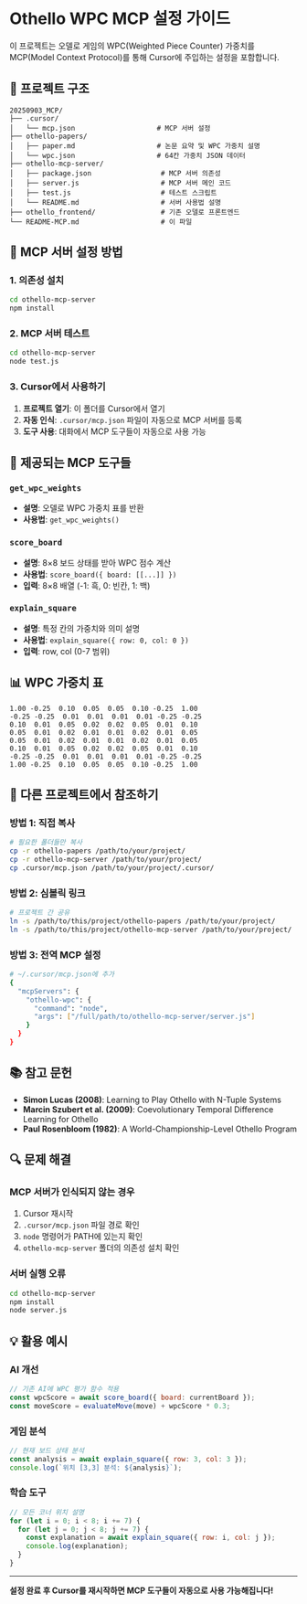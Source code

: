 # Othello WPC MCP 설정 가이드

이 프로젝트는 오델로 게임의 WPC(Weighted Piece Counter) 가중치를 MCP(Model Context Protocol)를 통해 Cursor에 주입하는 설정을 포함합니다.

## 📁 프로젝트 구조

```
20250903_MCP/
├── .cursor/
│   └── mcp.json                    # MCP 서버 설정
├── othello-papers/
│   ├── paper.md                    # 논문 요약 및 WPC 가중치 설명
│   └── wpc.json                    # 64칸 가중치 JSON 데이터
├── othello-mcp-server/
│   ├── package.json                 # MCP 서버 의존성
│   ├── server.js                    # MCP 서버 메인 코드
│   ├── test.js                      # 테스트 스크립트
│   └── README.md                    # 서버 사용법 설명
├── othello_frontend/                # 기존 오델로 프론트엔드
└── README-MCP.md                    # 이 파일
```

## 🚀 MCP 서버 설정 방법

### 1. 의존성 설치

```bash
cd othello-mcp-server
npm install
```

### 2. MCP 서버 테스트

```bash
cd othello-mcp-server
node test.js
```

### 3. Cursor에서 사용하기

1. **프로젝트 열기**: 이 폴더를 Cursor에서 열기
2. **자동 인식**: `.cursor/mcp.json` 파일이 자동으로 MCP 서버를 등록
3. **도구 사용**: 대화에서 MCP 도구들이 자동으로 사용 가능

## 🔧 제공되는 MCP 도구들

### `get_wpc_weights`
- **설명**: 오델로 WPC 가중치 표를 반환
- **사용법**: `get_wpc_weights()`

### `score_board`
- **설명**: 8×8 보드 상태를 받아 WPC 점수 계산
- **사용법**: `score_board({ board: [[...]] })`
- **입력**: 8×8 배열 (-1: 흑, 0: 빈칸, 1: 백)

### `explain_square`
- **설명**: 특정 칸의 가중치와 의미 설명
- **사용법**: `explain_square({ row: 0, col: 0 })`
- **입력**: row, col (0-7 범위)

## 📊 WPC 가중치 표

```
1.00 -0.25  0.10  0.05  0.05  0.10 -0.25  1.00
-0.25 -0.25  0.01  0.01  0.01  0.01 -0.25 -0.25
0.10  0.01  0.05  0.02  0.02  0.05  0.01  0.10
0.05  0.01  0.02  0.01  0.01  0.02  0.01  0.05
0.05  0.01  0.02  0.01  0.01  0.02  0.01  0.05
0.10  0.01  0.05  0.02  0.02  0.05  0.01  0.10
-0.25 -0.25  0.01  0.01  0.01  0.01 -0.25 -0.25
1.00 -0.25  0.10  0.05  0.05  0.10 -0.25  1.00
```

## 🎯 다른 프로젝트에서 참조하기

### 방법 1: 직접 복사
```bash
# 필요한 폴더들만 복사
cp -r othello-papers /path/to/your/project/
cp -r othello-mcp-server /path/to/your/project/
cp .cursor/mcp.json /path/to/your/project/.cursor/
```

### 방법 2: 심볼릭 링크
```bash
# 프로젝트 간 공유
ln -s /path/to/this/project/othello-papers /path/to/your/project/
ln -s /path/to/this/project/othello-mcp-server /path/to/your/project/
```

### 방법 3: 전역 MCP 설정
```bash
# ~/.cursor/mcp.json에 추가
{
  "mcpServers": {
    "othello-wpc": {
      "command": "node",
      "args": ["/full/path/to/othello-mcp-server/server.js"]
    }
  }
}
```

## 📚 참고 문헌

- **Simon Lucas (2008)**: Learning to Play Othello with N-Tuple Systems
- **Marcin Szubert et al. (2009)**: Coevolutionary Temporal Difference Learning for Othello  
- **Paul Rosenbloom (1982)**: A World-Championship-Level Othello Program

## 🔍 문제 해결

### MCP 서버가 인식되지 않는 경우
1. Cursor 재시작
2. `.cursor/mcp.json` 파일 경로 확인
3. `node` 명령어가 PATH에 있는지 확인
4. `othello-mcp-server` 폴더의 의존성 설치 확인

### 서버 실행 오류
```bash
cd othello-mcp-server
npm install
node server.js
```

## 💡 활용 예시

### AI 개선
```javascript
// 기존 AI에 WPC 평가 함수 적용
const wpcScore = await score_board({ board: currentBoard });
const moveScore = evaluateMove(move) + wpcScore * 0.3;
```

### 게임 분석
```javascript
// 현재 보드 상태 분석
const analysis = await explain_square({ row: 3, col: 3 });
console.log(`위치 [3,3] 분석: ${analysis}`);
```

### 학습 도구
```javascript
// 모든 코너 위치 설명
for (let i = 0; i < 8; i += 7) {
  for (let j = 0; j < 8; j += 7) {
    const explanation = await explain_square({ row: i, col: j });
    console.log(explanation);
  }
}
```

---

**설정 완료 후 Cursor를 재시작하면 MCP 도구들이 자동으로 사용 가능해집니다!**

